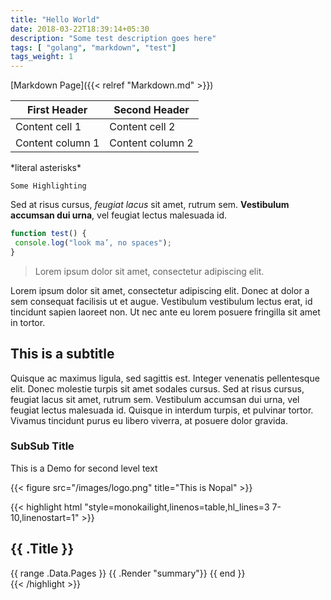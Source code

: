 ```yaml
---
title: "Hello World"
date: 2018-03-22T18:39:14+05:30
description: "Some test description goes here"
tags: [ "golang", "markdown", "test"]
tags_weight: 1
---
```


[Markdown Page]({{< relref "Markdown.md" >}})

First Header | Second Header
------------ | -------------
Content cell 1 | Content cell 2
Content column 1 | Content column 2

\*literal asterisks\*

`Some Highlighting`

Sed at risus cursus, *feugiat lacus* sit amet, rutrum sem. **Vestibulum accumsan dui urna**, vel feugiat lectus malesuada id.

```javascript
function test() {
 console.log("look ma’, no spaces");
}
```

> Lorem ipsum dolor sit amet, consectetur adipiscing elit.

Lorem ipsum dolor sit amet, consectetur adipiscing elit. Donec at dolor a sem consequat facilisis ut et augue. Vestibulum vestibulum lectus erat, id tincidunt sapien laoreet non. Ut nec ante eu lorem posuere fringilla sit amet in tortor.

## This is a subtitle

Quisque ac maximus ligula, sed sagittis est. Integer venenatis pellentesque elit. Donec molestie turpis sit amet sodales cursus. Sed at risus cursus, feugiat lacus sit amet, rutrum sem. Vestibulum accumsan dui urna, vel feugiat lectus malesuada id. Quisque in interdum turpis, et pulvinar tortor. Vivamus tincidunt purus eu libero viverra, at posuere dolor gravida.

### SubSub Title

This is a Demo for second level text

{{< figure src="/images/logo.png" title="This is Nopal" >}}

{{< highlight html "style=monokailight,linenos=table,hl_lines=3 7-10,linenostart=1" >}}
<section id="main">
  <div>
   <h1 id="title">{{ .Title }}</h1>
    {{ range .Data.Pages }}
        {{ .Render "summary"}}
    {{ end }}
  </div>
</section>
{{< /highlight >}}



